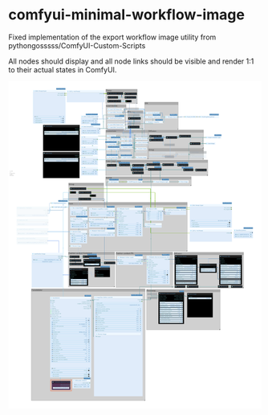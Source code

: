 # comfyui-minimal-workflow-image
Fixed implementation of the export workflow image utility from pythongosssss/ComfyUI-Custom-Scripts

All nodes should display and all node links should be visible and render 1:1 to their actual states in ComfyUI.

![Workflow Diagram](./example-workflow.svg)

